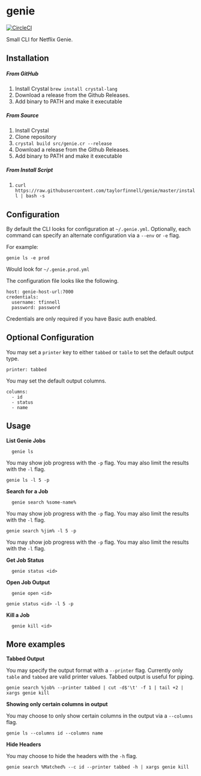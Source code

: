 # genie
[![CircleCI](https://circleci.com/gh/taylorfinnell/genie.svg?style=svg)](https://circleci.com/gh/taylorfinnell/genie)

Small CLI for Netflix Genie.

## Installation

##### From GitHub
1) Install Crystal
   `brew install crystal-lang`
1) Download a release from the Github Releases.
1) Add binary to PATH and make it executable

##### From Source

1) Install Crystal
1) Clone repository
1) `crystal build src/genie.cr --release`
1) Download a release from the Github Releases.
1) Add binary to PATH and make it executable

##### From Install Script
1) `curl https://raw.githubusercontent.com/taylorfinnell/genie/master/install | bash -s`

## Configuration

By default the CLI looks for configuration at `~/.genie.yml`.  Optionally, each
command can specify an alternate configuration via a `--env` or `-e` flag.

For example:

`genie ls -e prod`

Would look for `~/.genie.prod.yml`

The configuration file looks like the following.

```
host: genie-host-url:7000
credentials:
  username: tfinnell
  password: password
```

Credentials are only required if you have Basic auth enabled.

## Optional Configuration

You may set a `printer` key to either `tabbed` or `table` to set the default
output type.

```
printer: tabbed
```

You may set the default output columns.

```
columns:
  - id
  - status
  - name
```

## Usage

**List Genie Jobs**

```
  genie ls
```

You may show job progress with the `-p` flag. You may also limit the results with the `-l` flag.

```
genie ls -l 5 -p
```

**Search for a Job**

```
  genie search %some-name%
```

You may show job progress with the `-p` flag. You may also limit the results with the `-l` flag.

```
genie search %jim% -l 5 -p
```

You may show job progress with the `-p` flag. You may also limit the results with the `-l` flag.

**Get Job Status**

```
  genie status <id>
```

**Open Job Output**

```
  genie open <id>
```

```
genie status <id> -l 5 -p
```

**Kill a Job**

```
  genie kill <id>
```

## More examples

**Tabbed Output**

You may specify the output format with a `--printer` flag. Currently only
`table` and `tabbed` are valid printer values. Tabbed output is useful for
piping.

`genie search %job% --printer tabbed | cut -d$'\t' -f 1 | tail +2 | xargs genie kill`

**Showing only certain columns in output**

You may choose to only show certain columns in the output via a `--columns`
flag.

`genie ls --columns id --columns name`

**Hide Headers**

You may choose to hide the headers with the `-h` flag.

`genie search %Matched% --c id --printer tabbed -h | xargs genie kill`
